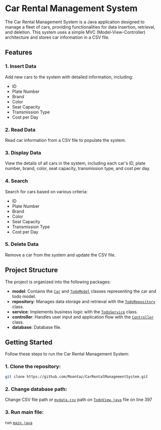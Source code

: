 # Car Rental Management System

The Car Rental Management System is a Java application designed to manage a fleet of cars, 
providing functionalities for data insertion, retrieval, and deletion. 
This system uses a simple MVC (Model-View-Controller) architecture and stores car information in a CSV file.

## Features

### 1. Insert Data

Add new cars to the system with detailed information, including:

- ID
- Plate Number
- Brand
- Color
- Seat Capacity
- Transmission Type
- Cost per Day

### 2. Read Data

Read car information from a CSV file to populate the system.

### 3. Display Data

View the details of all cars in the system, including each car's ID, plate number, brand, color, seat capacity, transmission type, and cost per day.

### 4. Search

Search for cars based on various criteria:

- ID
- Plate Number
- Brand
- Color
- Seat Capacity
- Transmission Type
- Cost per Day

### 5. Delete Data

Remove a car from the system and update the CSV file.

## Project Structure

The project is organized into the following packages:

- **model**: Contains the [`Car`](CarRental\src\model\car.java) and [`TodoModel`](CarRental\src\model\TodoModel.java) classes representing the car and todo model.
- **repository**: Manages data storage and retrieval with the [`TodoRepository`](CarRental\src\repository) class.
- **service**: Implements business logic with the [`TodoService`](CarRental\src\service) class.
- **controller**: Handles user input and application flow with the [`Controller`](CarRental\src\controller) class.
- **database**: Database file.

## Getting Started

Follow these steps to run the Car Rental Management System:

### 1. Clone the repository:

   ```bash
   git clone https://github.com/Moontaz/CarRentalManagementSystem.git
   ```

### 2. Change database path:
   Change CSV file path or [`mydata.csv`](CarRental/src/mydata.csv) path on [`TodoView.java`](CarRental\src\view\TodoView.java) file on line 397
### 3. Run main file:
   run [`main.java`](CarRental\src\Main.java)
